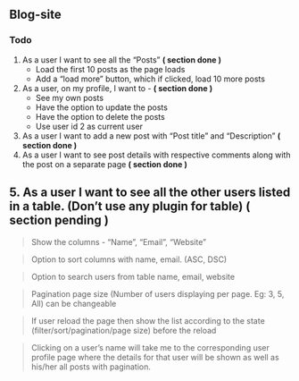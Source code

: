 ## **Blog-site**  
### Todo
1. As a user I want to see all the “Posts” **( section done )**
    * Load the first 10 posts as the page loads 
    * Add a “load more” button, which if clicked, load 10 more posts 
2. As a user, on my profile, I want to - **( section done )**
    * See my own posts 
    * Have the option to update the posts 
    * Have the option to delete the posts 
    * Use user id 2 as current user 
3. As a user I want to add a new post with “Post title” and “Description” **( section done )**
4. As a user I want to see post details with respective comments along with the post on a separate page  **( section done )**

## 5. As a user I want to see all the other users listed in a table. (Don’t use any plugin for table) **( section pending )** 


>Show the columns - “Name”, “Email”, “Website” 

> Option to sort columns with name, email. (ASC, DSC) 

>Option to search users from table name, email, website 

>Pagination page size (Number of users displaying per page. Eg: 3, 5, All) can be changeable 

>If user reload the page then show the list according to the state (filter/sort/pagination/page size) before the reload 

>Clicking on a user’s name will take me to the corresponding user profile page where the details for that user will be shown as well as his/her all posts with pagination. 



